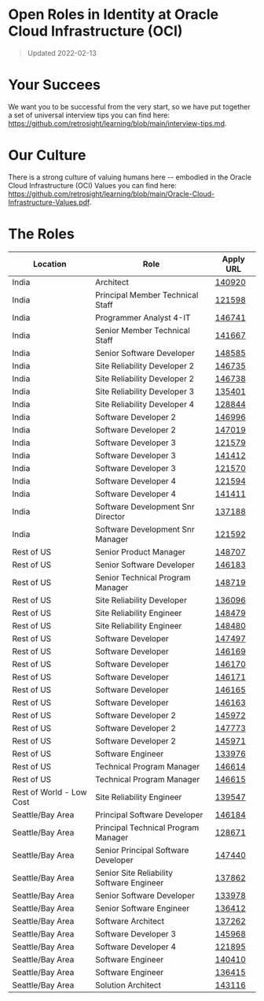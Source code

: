 # Open Roles in Identity at Oracle Cloud Infrastructure (OCI)

> Updated 2022-02-13

# Your Succees

We want you to be successful from the very start, so we have put together a set of universal interview tips you can find here: https://github.com/retrosight/learning/blob/main/interview-tips.md.

# Our Culture

There is a strong culture of valuing humans here -- embodied in the Oracle Cloud Infrastructure (OCI) Values you can find here: https://github.com/retrosight/learning/blob/main/Oracle-Cloud-Infrastructure-Values.pdf.

# The Roles

Location|Role|Apply URL
---|---|---
India|Architect|[140920](https://eeho.fa.us2.oraclecloud.com/hcmUI/CandidateExperience/en/sites/CX_1/job/140920)
India|Principal Member Technical Staff|[121598](https://eeho.fa.us2.oraclecloud.com/hcmUI/CandidateExperience/en/sites/CX_1/job/121598)
India|Programmer Analyst 4-IT|[146741](https://eeho.fa.us2.oraclecloud.com/hcmUI/CandidateExperience/en/sites/CX_1/job/146741)
India|Senior Member Technical Staff|[141667](https://eeho.fa.us2.oraclecloud.com/hcmUI/CandidateExperience/en/sites/CX_1/job/141667)
India|Senior Software Developer|[148585](https://eeho.fa.us2.oraclecloud.com/hcmUI/CandidateExperience/en/sites/CX_1/job/148585)
India|Site Reliability Developer 2|[146735](https://eeho.fa.us2.oraclecloud.com/hcmUI/CandidateExperience/en/sites/CX_1/job/146735)
India|Site Reliability Developer 2|[146738](https://eeho.fa.us2.oraclecloud.com/hcmUI/CandidateExperience/en/sites/CX_1/job/146738)
India|Site Reliability Developer 3|[135401](https://eeho.fa.us2.oraclecloud.com/hcmUI/CandidateExperience/en/sites/CX_1/job/135401)
India|Site Reliability Developer 4|[128844](https://eeho.fa.us2.oraclecloud.com/hcmUI/CandidateExperience/en/sites/CX_1/job/128844)
India|Software Developer 2|[146996](https://eeho.fa.us2.oraclecloud.com/hcmUI/CandidateExperience/en/sites/CX_1/job/146996)
India|Software Developer 2|[147019](https://eeho.fa.us2.oraclecloud.com/hcmUI/CandidateExperience/en/sites/CX_1/job/147019)
India|Software Developer 3|[121579](https://eeho.fa.us2.oraclecloud.com/hcmUI/CandidateExperience/en/sites/CX_1/job/121579)
India|Software Developer 3|[141412](https://eeho.fa.us2.oraclecloud.com/hcmUI/CandidateExperience/en/sites/CX_1/job/141412)
India|Software Developer 3|[121570](https://eeho.fa.us2.oraclecloud.com/hcmUI/CandidateExperience/en/sites/CX_1/job/121570)
India|Software Developer 4|[121594](https://eeho.fa.us2.oraclecloud.com/hcmUI/CandidateExperience/en/sites/CX_1/job/121594)
India|Software Developer 4|[141411](https://eeho.fa.us2.oraclecloud.com/hcmUI/CandidateExperience/en/sites/CX_1/job/141411)
India|Software Development Snr Director|[137188](https://eeho.fa.us2.oraclecloud.com/hcmUI/CandidateExperience/en/sites/CX_1/job/137188)
India|Software Development Snr Manager|[121592](https://eeho.fa.us2.oraclecloud.com/hcmUI/CandidateExperience/en/sites/CX_1/job/121592)
Rest of US|Senior Product Manager|[148707](https://eeho.fa.us2.oraclecloud.com/hcmUI/CandidateExperience/en/sites/CX_1/job/148707)
Rest of US|Senior Software Developer|[146183](https://eeho.fa.us2.oraclecloud.com/hcmUI/CandidateExperience/en/sites/CX_1/job/146183)
Rest of US|Senior Technical Program Manager|[148719](https://eeho.fa.us2.oraclecloud.com/hcmUI/CandidateExperience/en/sites/CX_1/job/148719)
Rest of US|Site Reliability Developer|[136096](https://eeho.fa.us2.oraclecloud.com/hcmUI/CandidateExperience/en/sites/CX_1/job/136096)
Rest of US|Site Reliability Engineer|[148479](https://eeho.fa.us2.oraclecloud.com/hcmUI/CandidateExperience/en/sites/CX_1/job/148479)
Rest of US|Site Reliability Engineer|[148480](https://eeho.fa.us2.oraclecloud.com/hcmUI/CandidateExperience/en/sites/CX_1/job/148480)
Rest of US|Software Developer|[147497](https://eeho.fa.us2.oraclecloud.com/hcmUI/CandidateExperience/en/sites/CX_1/job/147497)
Rest of US|Software Developer|[146169](https://eeho.fa.us2.oraclecloud.com/hcmUI/CandidateExperience/en/sites/CX_1/job/146169)
Rest of US|Software Developer|[146170](https://eeho.fa.us2.oraclecloud.com/hcmUI/CandidateExperience/en/sites/CX_1/job/146170)
Rest of US|Software Developer|[146171](https://eeho.fa.us2.oraclecloud.com/hcmUI/CandidateExperience/en/sites/CX_1/job/146171)
Rest of US|Software Developer|[146165](https://eeho.fa.us2.oraclecloud.com/hcmUI/CandidateExperience/en/sites/CX_1/job/146165)
Rest of US|Software Developer|[146163](https://eeho.fa.us2.oraclecloud.com/hcmUI/CandidateExperience/en/sites/CX_1/job/146163)
Rest of US|Software Developer 2|[145972](https://eeho.fa.us2.oraclecloud.com/hcmUI/CandidateExperience/en/sites/CX_1/job/145972)
Rest of US|Software Developer 2|[147773](https://eeho.fa.us2.oraclecloud.com/hcmUI/CandidateExperience/en/sites/CX_1/job/147773)
Rest of US|Software Developer 2|[145971](https://eeho.fa.us2.oraclecloud.com/hcmUI/CandidateExperience/en/sites/CX_1/job/145971)
Rest of US|Software Engineer|[133976](https://eeho.fa.us2.oraclecloud.com/hcmUI/CandidateExperience/en/sites/CX_1/job/133976)
Rest of US|Technical Program Manager|[146614](https://eeho.fa.us2.oraclecloud.com/hcmUI/CandidateExperience/en/sites/CX_1/job/146614)
Rest of US|Technical Program Manager|[146615](https://eeho.fa.us2.oraclecloud.com/hcmUI/CandidateExperience/en/sites/CX_1/job/146615)
Rest of World - Low Cost|Site Reliability Engineer|[139547](https://eeho.fa.us2.oraclecloud.com/hcmUI/CandidateExperience/en/sites/CX_1/job/139547)
Seattle/Bay Area|Principal Software Developer|[146184](https://eeho.fa.us2.oraclecloud.com/hcmUI/CandidateExperience/en/sites/CX_1/job/146184)
Seattle/Bay Area|Principal Technical Program Manager|[128671](https://eeho.fa.us2.oraclecloud.com/hcmUI/CandidateExperience/en/sites/CX_1/job/128671)
Seattle/Bay Area|Senior Principal Software Developer|[147440](https://eeho.fa.us2.oraclecloud.com/hcmUI/CandidateExperience/en/sites/CX_1/job/147440)
Seattle/Bay Area|Senior Site Reliability Software Engineer|[137862](https://eeho.fa.us2.oraclecloud.com/hcmUI/CandidateExperience/en/sites/CX_1/job/137862)
Seattle/Bay Area|Senior Software Developer|[133978](https://eeho.fa.us2.oraclecloud.com/hcmUI/CandidateExperience/en/sites/CX_1/job/133978)
Seattle/Bay Area|Senior Software Engineer|[136412](https://eeho.fa.us2.oraclecloud.com/hcmUI/CandidateExperience/en/sites/CX_1/job/136412)
Seattle/Bay Area|Software Architect|[137262](https://eeho.fa.us2.oraclecloud.com/hcmUI/CandidateExperience/en/sites/CX_1/job/137262)
Seattle/Bay Area|Software Developer 3|[145968](https://eeho.fa.us2.oraclecloud.com/hcmUI/CandidateExperience/en/sites/CX_1/job/145968)
Seattle/Bay Area|Software Developer 4|[121895](https://eeho.fa.us2.oraclecloud.com/hcmUI/CandidateExperience/en/sites/CX_1/job/121895)
Seattle/Bay Area|Software Engineer|[140410](https://eeho.fa.us2.oraclecloud.com/hcmUI/CandidateExperience/en/sites/CX_1/job/140410)
Seattle/Bay Area|Software Engineer|[136415](https://eeho.fa.us2.oraclecloud.com/hcmUI/CandidateExperience/en/sites/CX_1/job/136415)
Seattle/Bay Area|Solution Architect|[143116](https://eeho.fa.us2.oraclecloud.com/hcmUI/CandidateExperience/en/sites/CX_1/job/143116)
